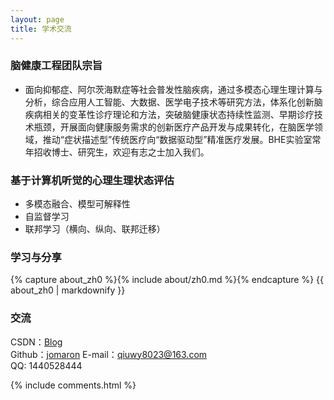 ```yaml
---
layout: page
title: 学术交流
---
```


<h3> 脑健康工程团队宗旨 </h3>

* 面向抑郁症、阿尔茨海默症等社会普发性脑疾病，通过多模态心理生理计算与分析，综合应用人工智能、大数据、医学电子技术等研究方法，体系化创新脑疾病相关的变革性诊疗理论和方法，突破脑健康状态持续性监测、早期诊疗技术瓶颈，开展面向健康服务需求的创新医疗产品开发与成果转化，在脑医学领域，推动“症状描述型”传统医疗向“数据驱动型”精准医疗发展。BHE实验室常年招收博士、研究生，欢迎有志之士加入我们。

<h3> 基于计算机听觉的心理生理状态评估 </h3>

* 多模态融合、模型可解释性
* 自监督学习
* 联邦学习（横向、纵向、联邦迁移）

<h3> 学习与分享 </h3>
<!-- Chinese Version -->
<div class="zh post-container">
    {% capture about_zh0 %}{% include about/zh0.md %}{% endcapture %}
    {{ about_zh0 | markdownify }}
</div>

<h3> 交流 </h3>

CSDN：[Blog](https://blog.csdn.net/qiu1440528444/)      
Github：[jomaron](https://github.com/jomaron/)
E-mail：qiuwy8023@163.com     
QQ: 1440528444     


{% include comments.html %}
